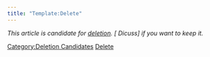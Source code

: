 ```yaml
---
title: "Template:Delete"
---
```


<div class="boilerplate metadata" id="stub" style="clear:both;">

*This article is candidate for
[deletion](:Category:Deletion_Candidates "wikilink").
<span class="plainlinks">\[ Dicuss\] if you want to keep it</span>.*

</div>

<includeonly></includeonly> <noinclude></noinclude>

[Category:Deletion Candidates](Category:Deletion_Candidates "wikilink")
[Delete](Category:Templates "wikilink")